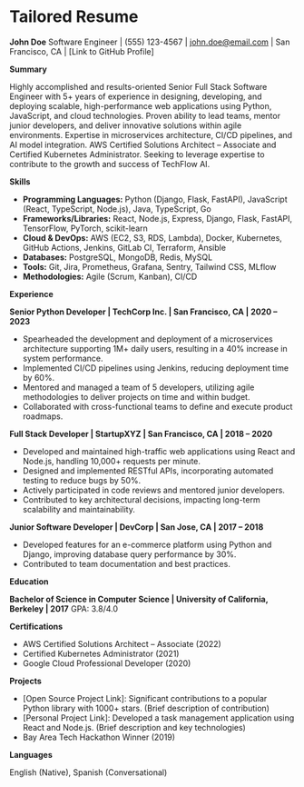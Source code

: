 # Tailored Resume

**John Doe**
Software Engineer | (555) 123-4567 | john.doe@email.com | San Francisco, CA | [Link to GitHub Profile]


**Summary**

Highly accomplished and results-oriented Senior Full Stack Software Engineer with 5+ years of experience in designing, developing, and deploying scalable, high-performance web applications using Python, JavaScript, and cloud technologies. Proven ability to lead teams, mentor junior developers, and deliver innovative solutions within agile environments.  Expertise in microservices architecture, CI/CD pipelines, and AI model integration.  AWS Certified Solutions Architect – Associate and Certified Kubernetes Administrator.  Seeking to leverage expertise to contribute to the growth and success of TechFlow AI.


**Skills**

* **Programming Languages:** Python (Django, Flask, FastAPI), JavaScript (React, TypeScript, Node.js), Java, TypeScript, Go
* **Frameworks/Libraries:** React, Node.js, Express, Django, Flask, FastAPI, TensorFlow, PyTorch, scikit-learn
* **Cloud & DevOps:** AWS (EC2, S3, RDS, Lambda), Docker, Kubernetes, GitHub Actions, Jenkins, GitLab CI, Terraform, Ansible
* **Databases:** PostgreSQL, MongoDB, Redis, MySQL
* **Tools:** Git, Jira, Prometheus, Grafana, Sentry,  Tailwind CSS, MLflow
* **Methodologies:** Agile (Scrum, Kanban), CI/CD


**Experience**

**Senior Python Developer | TechCorp Inc. | San Francisco, CA | 2020 – 2023**

* Spearheaded the development and deployment of a microservices architecture supporting 1M+ daily users, resulting in a 40% increase in system performance.
* Implemented CI/CD pipelines using Jenkins, reducing deployment time by 60%.
* Mentored and managed a team of 5 developers, utilizing agile methodologies to deliver projects on time and within budget.
* Collaborated with cross-functional teams to define and execute product roadmaps.


**Full Stack Developer | StartupXYZ | San Francisco, CA | 2018 – 2020**

* Developed and maintained high-traffic web applications using React and Node.js, handling 10,000+ requests per minute.
* Designed and implemented RESTful APIs, incorporating automated testing to reduce bugs by 50%.
* Actively participated in code reviews and mentored junior developers.
* Contributed to key architectural decisions, impacting long-term scalability and maintainability.


**Junior Software Developer | DevCorp | San Jose, CA | 2017 – 2018**

* Developed features for an e-commerce platform using Python and Django, improving database query performance by 30%.
* Contributed to team documentation and best practices.


**Education**

**Bachelor of Science in Computer Science | University of California, Berkeley | 2017**
GPA: 3.8/4.0


**Certifications**

* AWS Certified Solutions Architect – Associate (2022)
* Certified Kubernetes Administrator (2021)
* Google Cloud Professional Developer (2020)


**Projects**

* [Open Source Project Link]:  Significant contributions to a popular Python library with 1000+ stars.  (Brief description of contribution)
* [Personal Project Link]:  Developed a task management application using React and Node.js. (Brief description and key technologies)
* Bay Area Tech Hackathon Winner (2019)


**Languages**

English (Native), Spanish (Conversational)